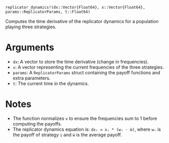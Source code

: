 ```
replicator_dynamics!(dx::Vector{Float64}, x::Vector{Float64}, params::ReplicatorParams, t::Float64)
```

Computes the time derivative of the replicator dynamics for a population playing three strategies.

# Arguments

  * `dx`: A vector to store the time derivative (change in frequencies).
  * `x`: A vector representing the current frequencies of the three strategies.
  * `params`: A `ReplicatorParams` struct containing the payoff functions and extra parameters.
  * `t`: The current time in the dynamics.

# Notes

  * The function normalizes `x` to ensure the frequencies sum to 1 before computing the payoffs.
  * The replicator dynamics equation is: `dxᵢ = xᵢ * (wᵢ - w̄)`, where `wᵢ` is the payoff of strategy `i` and `w̄` is the average payoff.
